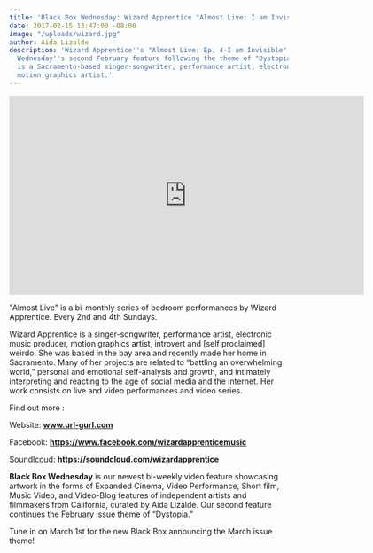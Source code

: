 ```yaml
---
title: 'Black Box Wednesday: Wizard Apprentice "Almost Live: I am Invisible"'
date: 2017-02-15 13:47:00 -08:00
image: "/uploads/wizard.jpg"
author: Aida Lizalde
description: 'Wizard Apprentice''s "Almost Live: Ep. 4-I am Invisible" is Black Box
  Wednesday''s second February feature following the theme of "Dystopia." Wizard Apprentice
  is a Sacramento-based singer-songwriter, performance artist, electronic music producer,
  motion graphics artist.'
---
```


<div class="flex-video"><iframe width="640" height="360" src="https://www.youtube.com/embed/uhhEJLQ-9Nk?list=PLZ7-I0Pa1sEJieeBUcZncV1ZFR4mCtvqP" frameborder="0" allowfullscreen></iframe></div>

"Almost Live" is a bi-monthly series of bedroom performances by Wizard Apprentice. Every 2nd and 4th Sundays.

Wizard Apprentice is a singer-songwriter, performance artist, electronic music producer, motion graphics artist, introvert and [self proclaimed] weirdo. She was based in the bay area and recently made her home in Sacramento. Many of her projects are related to “battling an overwhelming world,” personal and emotional self-analysis and growth, and intimately interpreting and reacting to the age of social media and the internet. Her work consists on live and video performances and video series. 

Find out more :

Website: **www.url-gurl.com**

Facebook: **https://www.facebook.com/wizardapprenticemusic**

Soundlcoud: **https://soundcloud.com/wizardapprentice**

**Black Box Wednesday** is our newest bi-weekly video feature showcasing artwork in the forms of Expanded Cinema, Video Performance, Short film, Music Video, and Video-Blog features of independent artists and filmmakers from California, curated by Aida Lizalde. Our second feature continues the February issue theme of “Dystopia.”

Tune in on March 1st for the new Black Box announcing the March issue theme!